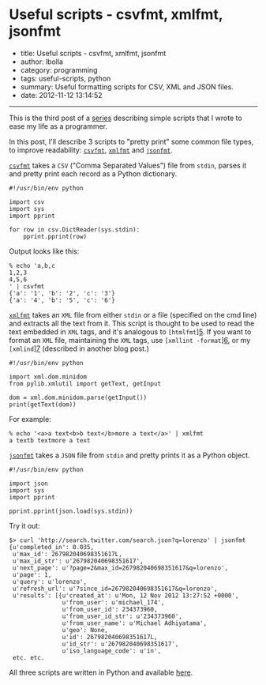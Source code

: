 # Useful scripts - csvfmt, xmlfmt, jsonfmt

- title: Useful scripts - csvfmt, xmlfmt, jsonfmt
- author: lbolla
- category: programming
- tags: useful-scripts, python
- summary: Useful formatting scripts for CSV, XML and JSON files.
- date: 2012-11-12 13:14:52

----------------

This is the third post of a [series][1] describing simple scripts that
I wrote to ease my life as a programmer.

In this post, I'll describe 3 scripts to "pretty print" some common
file types, to improve readability: [`csvfmt`][2], [`xmlfmt`][3] and
[`jsonfmt`][4].

[`csvfmt`][2] takes a `CSV` ("Comma Separated Values") file from
`stdin`, parses it and pretty print each record as a Python
dictionary.

    #!/usr/bin/env python
    
    import csv
    import sys
    import pprint
    
    for row in csv.DictReader(sys.stdin):
        pprint.pprint(row)

Output looks like this:

    % echo 'a,b,c
    1,2,3
    4,5,6
    ' | csvfmt
    {'a': '1', 'b': '2', 'c': '3'}
    {'a': '4', 'b': '5', 'c': '6'}

[`xmlfmt`][3] takes an `XML` file from either
`stdin` or a file (specified on the cmd line) and extracts all the
text from it. This script is thought to be used to read the text
embedded in `XML` tags, and it's analogous to `[htmlfmt`][5]. If you
want to format an `XML` file, maintaining the `XML` tags, use `[xmllint
-format`][6], or my `[xmlind`][7] (described in another blog post.)

    #!/usr/bin/env python
    
    import xml.dom.minidom
    from pylib.xmlutil import getText, getInput
    
    dom = xml.dom.minidom.parse(getInput())
    print(getText(dom))

For example:

    % echo '<a>a text<b>b text</b>more a text</a>' | xmlfmt
    a textb textmore a text

[`jsonfmt`][4] takes a `JSON` file from `stdin` and pretty prints it as
a Python object.

    #!/usr/bin/env python
    
    import json
    import sys
    import pprint
    
    pprint.pprint(json.load(sys.stdin))

Try it out:

    $> curl 'http://search.twitter.com/search.json?q=lorenzo' | jsonfmt
    {u'completed_in': 0.035,
     u'max_id': 267982040698351617L,
     u'max_id_str': u'267982040698351617',
     u'next_page': u'?page=2&max_id=267982040698351617&q=lorenzo',
     u'page': 1,
     u'query': u'lorenzo',
     u'refresh_url': u'?since_id=267982040698351617&q=lorenzo',
     u'results': [{u'created_at': u'Mon, 12 Nov 2012 13:27:52 +0000',
                   u'from_user': u'michael_174',
                   u'from_user_id': 234373960,
                   u'from_user_id_str': u'234373960',
                   u'from_user_name': u'Michael Adhiyatama',
                   u'geo': None,
                   u'id': 267982040698351617L,
                   u'id_str': u'267982040698351617',
                   u'iso_language_code': u'in',
     etc. etc.

All three scripts are written in Python and available [here][8].

   [1]: /blog/tag/#useful-scripts
   [2]: https://github.com/lbolla/cmd/blob/master/csvfmt
   [3]: https://github.com/lbolla/cmd/blob/master/xmlfmt
   [4]: https://github.com/lbolla/cmd/blob/master/jsonfmt
   [5]: http://man.cat-v.org/plan_9/1/fmt
   [6]: http://xmlsoft.org/xmllint.html
   [7]: https://github.com/lbolla/cmd/blob/master/xmlind
   [8]: https://github.com/lbolla/cmd
